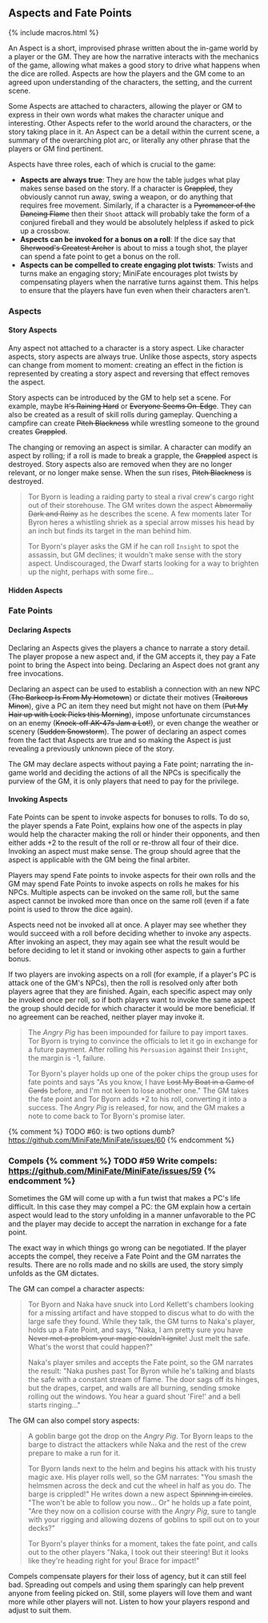 ---
---
## Aspects and Fate Points

{% include macros.html %}

An Aspect is a short, improvised phrase written about the in-game world by a
player or the GM. They are how the narrative interacts with the mechanics of
the game, allowing what makes a good story to drive what happens when the dice
are rolled. Aspects are how the players and the GM come to an agreed upon
understanding of the characters, the setting, and the current scene.

Some Aspects are attached to characters, allowing the player or GM to
express in their own words what makes the character unique and interesting.
Other Aspects refer to the world around the characters, or the story taking
place in it. An Aspect can be a detail within the current scene, a summary of
the overarching plot arc, or literally any other phrase that the players or GM
find pertinent.

Aspects have three roles, each of which is crucial to the game:

- **Aspects are always true**: They are how the table judges what play makes
  sense based on the story. If a character is ~~Grappled~~, they obviously
  cannot run away, swing a weapon, or do anything that requires free movement.
  Similarly, if a character is a ~~Pyromancer of the Dancing Flame~~ then
  their `Shoot` attack will probably take the form of a conjured fireball and
  they would be absolutely helpless if asked to pick up a crossbow.
- **Aspects can be invoked for a bonus on a roll**: If the dice say that
  ~~Sherwood's Greatest Archer~~ is about to miss a tough shot, the
  player can spend a fate point to get a bonus on the roll.
- **Aspects can be compelled to create engaging plot twists**: Twists and
  turns make an engaging story; MiniFate encourages plot twists by
  compensating players when the narrative turns against them. This helps to
  ensure that the players have fun even when their characters aren't.

### Aspects

#### Story Aspects

Any aspect not attached to a character is a story aspect. Like character
aspects, story aspects are always true. Unlike those aspects, story aspects
can change from moment to moment: creating an effect in the fiction is
represented by creating a story aspect and reversing that effect removes the
aspect.

Story aspects can be introduced by the GM to help set a scene. For example,
maybe ~~It's Raining Hard~~ or ~~Everyone Seems On-Edge~~. They can also be
created as a result of skill rolls during gameplay. Quenching a campfire can
create ~~Pitch Blackness~~ while wrestling someone to the ground creates
~~Grappled~~.

The changing or removing an aspect is similar. A character can modify an
aspect by rolling; if a roll is made to break a grapple, the ~~Grappled~~
aspect is destroyed. Story aspects also are removed when they are no longer
relevant, or no longer make sense. When the sun rises, ~~Pitch Blackness~~ is
destroyed.

> Tor Byorn is leading a raiding party to steal a rival crew's cargo right out
> of their storehouse. The GM writes down the aspect ~~Abnormally Dark and
> Rainy~~ as he describes the scene. A few moments later Tor Byron heres a
> whistling shriek as a special arrow misses his head by an inch but finds its
> target in the man behind him.
> 
> Tor Byorn's player asks the GM if he can roll `Insight` to spot the
> assassin, but GM declines; it wouldn't make sense with the story aspect.
> Undiscouraged, the Dwarf starts looking for a way to brighten up the night,
> perhaps with some fire...

#### Hidden Aspects

### Fate Points

#### Declaring Aspects

Declaring an Aspects gives the players a chance to narrate a story detail.
The player propose a new aspect and, if the GM accepts it, they pay a Fate
point to bring the Aspect into being. Declaring an Aspect does not grant any
free invocations.

Declaring an aspect can be used to establish a connection with an new NPC
(~~The Barkeep Is From My Hometown~~) or dictate their motives (~~Traitorous
Minon~~), give a PC an item they need but might not have on them (~~Put My
Hair up with Lock Picks this Morning~~), impose unfortunate circumstances on
an enemy (~~Knock-off AK-47s Jam a Lot!~~), or even change the weather or
scenery (~~Sudden Snowstorm~~).  The power of declaring an aspect comes from
the fact that Aspects are true and so making the Aspect is just revealing a
previously unknown piece of the story.

The GM may declare aspects without paying a Fate point; narrating the in-game
world and deciding the actions of all the NPCs is specifically the purview of
the GM, it is only players that need to pay for the privilege.

#### Invoking Aspects

Fate Points can be spent to invoke aspects for bonuses to rolls. To do so, the
player spends a Fate Point, explains how one of the aspects in play would help
the character making the roll or hinder their opponents, and then either adds
+2 to the result of the roll or re-throw all four of their dice. Invoking an
aspect must make sense. The group should agree that the aspect is applicable
with the GM being the final arbiter.

Players may spend Fate points to invoke aspects for their own rolls and the GM
may spend Fate Points to invoke aspects on rolls he makes for his NPCs.
Multiple aspects can be invoked on the same roll, but the same aspect cannot
be invoked more than once on the same roll (even if a fate point is used to
throw the dice again). 

Aspects need not be invoked all at once. A player may see whether they would
succeed with a roll before deciding whether to invoke any aspects. After
invoking an aspect, they may again see what the result would be before
deciding to let it stand or invoking other aspects to gain a further bonus.

If two players are invoking aspects on a roll (for example, if a player's PC
is attack one of the GM's NPCs), then the roll is resolved only after both
players agree that they are finished. Again, each specific aspect may only be
invoked once per roll, so if both players want to invoke the same aspect the
group should decide for which character it would be more beneficial. If no
agreement can be reached, neither player may invoke it.

> The _Angry Pig_ has been impounded for failure to pay import taxes. Tor
> Byorn is trying to convince the officials to let it go in exchange for a
> future payment. After rolling his `Persuasion` against their `Insight`,
> the margin is -1, failure.
>
> Tor Byorn's player holds up one of the poker chips the group uses for fate
> points and says "As you know, I have ~~Lost My Boat in a Game of Cards~~
> before, and I'm not keen to lose another one." The GM takes the fate point
> and Tor Byorn adds +2 to his roll, converting it into a success. The _Angry
> Pig_ is released, for now, and the GM makes a note to come back to Tor
> Byorn's promise later.

{% comment %} TODO #60: is two options dumb? https://github.com/MiniFate/MiniFate/issues/60 {% endcomment %}

### Compels {% comment %} TODO #59 Write compels: https://github.com/MiniFate/MiniFate/issues/59 {% endcomment %}

Sometimes the GM will come up with a fun twist that makes a PC's life
difficult. In this case they may compel a PC: the GM explain how a certain
aspect would lead to the story unfolding in a manner unfavorable to the PC and
the player may decide to accept the narration in exchange for a fate point.

The exact way in which things go wrong can be negotiated. If the player
accepts the compel, they receive a Fate Point and the GM narrates the results.
There are no rolls made and no skills are used, the story simply unfolds as
the GM dictates.

The GM can compel a character aspects:

> Tor Byorn and Naka have snuck into Lord Kellett's chambers looking for a
> missing artifact and have stopped to discus what to do with the large safe
> they found. While they talk, the GM turns to Naka's player, holds up a Fate
> Point, and says, "Naka, I am pretty sure you have ~~Never met a problem your
> magic couldn't ignite~~! Just melt the safe. What's the worst that could 
> happen?"
>
> Naka's player smiles and accepts the Fate point, so the GM narrates the
> result: "Naka pushes past Tor Byron while he's talking and blasts the safe
> with a constant stream of flame. The door sags off its hinges, but the
> drapes, carpet, and walls are all burning, sending smoke rolling out the
> windows. You hear a guard shout 'Fire!' and a bell starts ringing..."

The GM can also compel story aspects:

> A goblin barge got the drop on the _Angry Pig_. Tor Byorn leaps to the barge
> to distract the attackers while Naka and the rest of the crew prepare to
> make a run for it.
>
> Tor Byorn lands next to the helm and begins his attack with his trusty magic
> axe. His player rolls well, so the GM narrates: "You smash the helmsmen
> across the deck and cut the wheel in half as you do. The barge is crippled!"
> He writes down a new aspect ~~Spinning in circles~~. "The won't be able to
> follow you now... Or" he holds up a fate point, "Are they now on a collision
> course with the _Angry Pig_, sure to tangle with your rigging and allowing
> dozens of goblins to spill out on to your decks?"
>
> Tor Byorn's player thinks for a moment, takes the fate point, and calls out
> to the other players "Naka, I took out their steering! But it looks like
> they're heading right for you! Brace for impact!"

Compels compensate players for their loss of agency, but it can still feel
bad. Spreading out compels and using them sparingly can help prevent anyone
from feeling picked on. Still, some players will love them and want more while
other players will not. Listen to how your players respond and adjust to suit
them.
